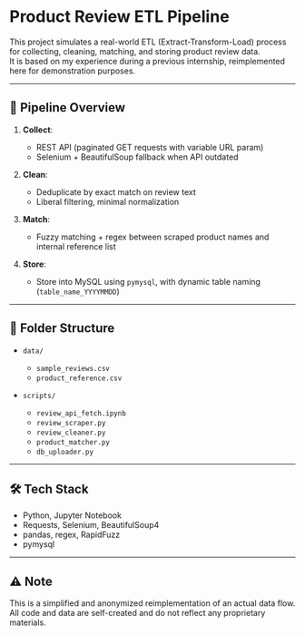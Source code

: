 # Product Review ETL Pipeline

This project simulates a real-world ETL (Extract-Transform-Load) process for collecting, cleaning, matching, and storing product review data.  
It is based on my experience during a previous internship, reimplemented here for demonstration purposes.

---

## 🔄 Pipeline Overview

1. **Collect**:  
   - REST API (paginated GET requests with variable URL param)  
   - Selenium + BeautifulSoup fallback when API outdated

2. **Clean**:  
   - Deduplicate by exact match on review text  
   - Liberal filtering, minimal normalization

3. **Match**:  
   - Fuzzy matching + regex between scraped product names and internal reference list

4. **Store**:  
   - Store into MySQL using `pymysql`, with dynamic table naming (`table_name_YYYYMMDD`)

---

## 📁 Folder Structure

- `data/`  
  - `sample_reviews.csv`  
  - `product_reference.csv`

- `scripts/`  
  - `review_api_fetch.ipynb`  
  - `review_scraper.py`  
  - `review_cleaner.py`  
  - `product_matcher.py`  
  - `db_uploader.py`

---

## 🛠️ Tech Stack

- Python, Jupyter Notebook  
- Requests, Selenium, BeautifulSoup4  
- pandas, regex, RapidFuzz  
- pymysql

---

## ⚠️ Note

This is a simplified and anonymized reimplementation of an actual data flow.  
All code and data are self-created and do not reflect any proprietary materials.
